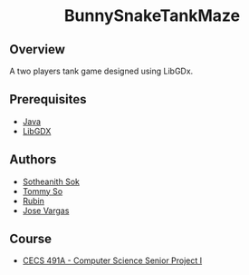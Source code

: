 <h1 align="center" style="border: none">BunnySnakeTankMaze</h1>

## Overview
A two players tank game designed using LibGDx. 

## Prerequisites
 - [Java](https://www.oracle.com/java/technologies/javase/javase-jdk8-downloads.html)
 - [LibGDX](https://libgdx.com/)
 
## Authors
 - [Sotheanith Sok](https://github.com/sotheanith)
 - [Tommy So](https://github.com/tommy8492nd)
 - [Rubin](https://github.com/rub3z)
 - [Jose Vargas](https://github.com/jvargas7130)

## Course
 - [CECS 491A - Computer Science Senior Project I](http://catalog.csulb.edu/preview_course_nopop.php?catoid=5&coid=40089)
